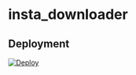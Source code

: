 # insta_downloader
## Deployment
[![Deploy](https://www.herokucdn.com/deploy/button.svg)](https://dashboard.heroku.com/new?template=https://github.com/Saravana0910/insta_downloader)
